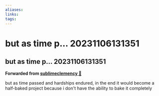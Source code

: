 ```yaml
---
aliases: 
links: 
tags: 
---
```

# but as time p... 20231106131351
## but as time p... 20231106131351

**Forwarded from [sublimeclemency 🎄](https://t.me/sublimeclemency)**

but as time passed and hardships endured, in the end it would become a half-baked project because i don't have the ability to bake it completely
